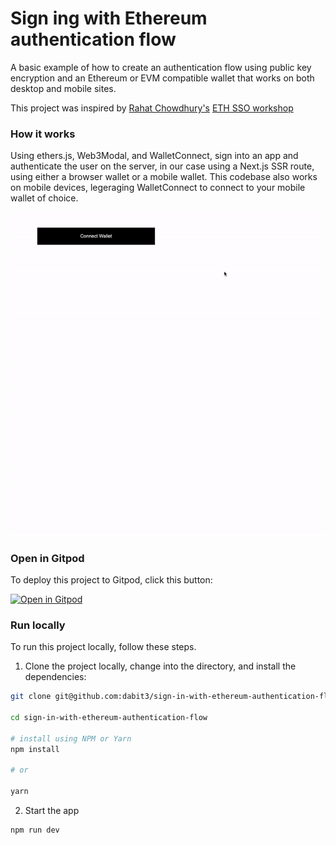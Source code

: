 # Sign ing with Ethereum authentication flow

A basic example of how to create an authentication flow using public key encryption and an Ethereum or EVM compatible wallet that works on both desktop and mobile sites.

This project was inspired by [Rahat Chowdhury's](https://github.com/Rahat-ch) [ETH SSO workshop](https://github.com/Rahat-ch/eth-sso-workshop/tree/solution)

### How it works

Using ethers.js, Web3Modal, and WalletConnect, sign into an app and authenticate the user on the server, in our case using a Next.js SSR route, using either a browser wallet or a mobile wallet. This codebase also works on mobile devices, legeraging WalletConnect to connect to your mobile wallet of choice.

![Example of ](demo.gif)

### Open in Gitpod

To deploy this project to Gitpod, click this button:

[![Open in Gitpod](https://gitpod.io/button/open-in-gitpod.svg)](https://gitpod.io/#github.com/dabit3/sign-in-with-ethereum-authentication-flow)

### Run locally

To run this project locally, follow these steps.

1. Clone the project locally, change into the directory, and install the dependencies:

```sh
git clone git@github.com:dabit3/sign-in-with-ethereum-authentication-flow.git

cd sign-in-with-ethereum-authentication-flow

# install using NPM or Yarn
npm install

# or

yarn
```

2. Start the app

```sh
npm run dev
```